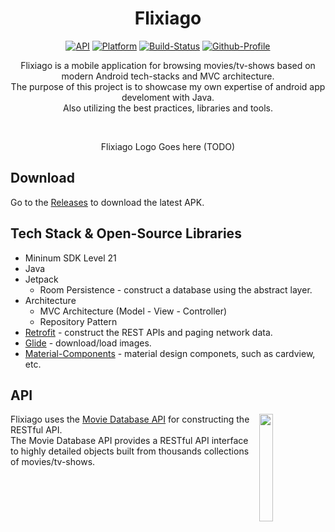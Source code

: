 <h1 align="center">Flixiago</h1>

<p align="center">
    <a href="https://android-arsenal.com/api?level=21"><img alt="API" src="https://img.shields.io/badge/API-21%2B-orange.svg?style=flat"/></a>
    <a href=""><img alt="Platform" src="https://img.shields.io/badge/platform-Android-green.svg?style=flat"/></a>
    <a href=""><img alt="Build-Status" src="https://shields.io/badge/build-passing-brightgreen?style=flat&logo=github"/></a>
    <a href="https://github.com/NorbertoTaveras"><img alt="Github-Profile" src="https://img.shields.io/badge/Github-NorbertoTaveras-blue?style=flat&logo=github"/></a>
</p>

<p align="center">
  Flixiago is a mobile application for browsing movies/tv-shows based on modern Android tech-stacks and MVC architecture.<br>The purpose of this project is to showcase     my own expertise of android app develoment with Java.<br>
  Also utilizing the best practices, libraries and tools.
</p>
</br>

<p align="center">
    Flixiago Logo Goes here (TODO)
</p>

## Download
Go to the [Releases](https://github.com/NorbertoTaveras/flixiago/releases) to download the latest APK.

## Tech Stack & Open-Source Libraries
- Mininum SDK Level 21
- Java
- Jetpack
    - Room Persistence -  construct a database using the abstract layer.
- Architecture
    - MVC Architecture (Model - View - Controller)
    - Repository Pattern
- [Retrofit](https://github.com/square/retrofit) - construct the REST APIs and paging network data.
- [Glide](https://github.com/bumptech/glide) - download/load images.
- [Material-Components](https://github.com/material-components/material-components-android) - material design componets, such as cardview, etc.

## API

<img src="https://raw.githubusercontent.com/NorbertoTaveras/flixiago/35c83c0c4892a52778f295f8198510c847e65863/tmdb_primary_logo.svg?token=AGCJ6AJDNCOMFSILFXUKRZTAPTJZ4" align="right" width="21%"/>

Flixiago uses the [Movie Database API](https://www.themoviedb.org/documentation/api) for constructing the RESTful API.</br>
The Movie Database API provides a RESTful API interface to highly detailed objects built from thousands collections of movies/tv-shows.
